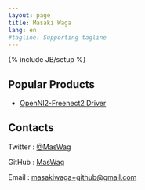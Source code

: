 ```yaml
---
layout: page
title: Masaki Waga
lang: en
#tagline: Supporting tagline
---
```

{% include JB/setup %}

Popular Products
----------------

* [OpenNI2-Freenect2 Driver](/en/OpenNI2-Freenect2-Driver.html)

Contacts
--------

Twitter
: [@MasWag](https://twitter.com/MasWag)

GitHub
: [MasWag](https://github.com/MasWag)

Email
: [masakiwaga+github@gmail.com](mailto:masakiwaga+github@gmail.com)
